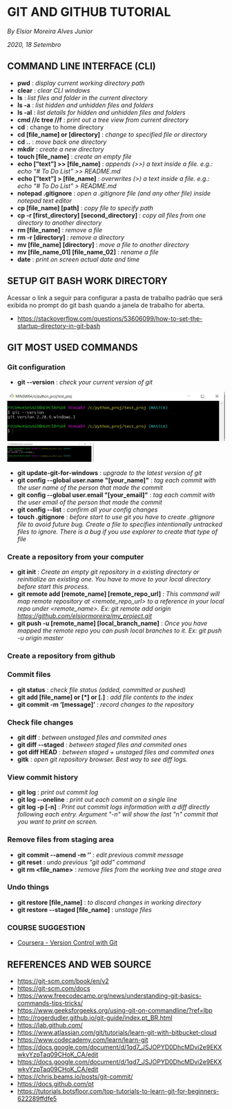 # GIT AND GITHUB TUTORIAL
*By Elsior Moreira Alves Junior*

*2020, 18 Setembro*

## COMMAND LINE INTERFACE (CLI)
* **pwd** : *display current working directory path*
* **clear** : *clear CLI windows*
* **ls** : *list files and folder in the current directory*
* **ls -a** : *list hidden and unhidden files and folders*
* **ls -al** : *list details for hidden and unhidden files and folders*
* **cmd //c tree //f** : *print out a tree view from current directory*
* **cd** : change to home directory
* **cd [file_name] or [directory]** : *change to specified file or directory*
* **cd ..** : *move back one directory*
* **mkdir** : *create a new directory*
* **touch [file_name]** : *create an empty file*
* **echo [”text”] >> [file_name]** : *appends (>>) a text inside a file. e.g.: 
echo “# To Do List” >> README.md*
* **echo [”text”] > [file_name]** : *overwrites (>) a text inside a file. e.g.: 
echo “# To Do List” > README.md*
* **notepad .gitignore** : *open a .gitignore file (and any other file) inside 
notepad text editor*
* **cp [file_name] [path]** : *copy file to specify path*
* **cp -r [first_directory] [second_directory]** : *copy all files from one 
directory to another directory*
* **rm [file_name]** : *remove a file*
* **rm -r [directory]** : *remove a directory*
* **mv [file_name] [directory]** : *move a file to another directory*
* **mv [file_name_01] [file_name_02]** : *rename a file*
* **date** : *print on screen actual date and time*


## SETUP GIT BASH WORK DIRECTORY
Acessar o link a seguir para configurar a pasta de trabalho padrão que será 
exibida no prompt do git bash quando a janela de trabalho for aberta.

* https://stackoverflow.com/questions/53606099/how-to-set-the-startup-directory-in-git-bash


## GIT MOST USED COMMANDS

### Git configuration
* **git --version** : *check your current version of git*

![git version command output](./img/git_version.jpg)
<img src="img/git_version.jpg" width="200"/>

* **git update-git-for-windows** : *upgrade to the latest version of git*
* **git config --global user.name "[your_name]"** : *tag each commit with the 
user name of the person that made the commit*
* **git config --global user.email "[your_email]"** : *tag each commit with 
the user email of the person that made the commit*
* **git config --list** : *confirm all your config changes*
* **touch .gitignore** : *before start to use git you have to create .gitignore
file to avoid future bug. Create a file to specifies intentionally untracked 
files to ignore. There is a bug if you use explorer to create that type of file*


### Create a repository from your computer
* **git init** : *Create an empty git repository  in a existing directory or 
reinitialize an existing one. You have to move to your local directory before
start this process.*
* **git remote add [remote_name] [remote_repo_url]** : *This command will map 
remote repository at <remote_repo_url> to a reference in your local repo 
under <remote_name>. 
Ex: git remote add origin https://github.com/elsiormoreira/my_project.git*
* **git push -u [remote_name] [local_branch_name]** : *Once you have mapped the 
remote repo you can push local branches to it. Ex: git push -u origin master*


### Create a repository from github


### Commit files
* **git status** : *check file status (added, committed or pushed)*
* **git add [file_name] or [*] or [.]** : *add file contents  to the index*
* **git commit -m ‘[message]’** : *record changes to the repository*


### Check file changes 
* **git diff** : *between unstaged files and commited ones*
* **git diff --staged** : *between staged files and commited ones*
* **got diff HEAD** : *between staged + unstaged files and commited ones*
* **gitk** : *open git repository browser. Best way to see diff logs.*


### View commit history
* **git log** : *print out commit log*
* **git log --oneline** : *print out each commit on a single line*
* **git log -p [-n]** : *Print out commit logs information with a diff directly
following each entry. Argument "-n" will show the last "n" commit that you want 
to print on screen.*

### Remove files from staging area
* **git commit --amend -m ‘<message>’** : *edit previous commit message*
* **git reset** : *undo previous “git add” command*
* **git rm <file_name>** : *remove files from the working tree and stage area*


### Undo things
* **git restore [file_name]** : *to discard changes in working directory*
* **git restore --staged [file_name]** : *unstage files*


### COURSE SUGGESTION
* [Coursera - Version Control with Git](https://www.coursera.org/learn/version-control-with-git?ranMID=40328&ranEAID=BuGceriufQM&ranSiteID=BuGceriufQM-SLxn_q_dKbzyr_dqlx32ug&siteID=BuGceriufQM-SLxn_q_dKbzyr_dqlx32ug&utm_content=10&utm_medium=partners&utm_source=linkshare&utm_campaign=BuGceriufQM#syllabus)


## REFERENCES AND WEB SOURCE
* https://git-scm.com/book/en/v2
* https://git-scm.com/docs
* https://www.freecodecamp.org/news/understanding-git-basics-commands-tips-tricks/
* https://www.geeksforgeeks.org/using-git-on-commandline/?ref=lbp
* http://rogerdudler.github.io/git-guide/index.pt_BR.html
* https://lab.github.com/
* https://www.atlassian.com/git/tutorials/learn-git-with-bitbucket-cloud
* https://www.codecademy.com/learn/learn-git
* https://docs.google.com/document/d/1qd7_JSJOPYD0DhcMDvi2e9EKXwkyYzpTaq09CHoK_CA/edit
* https://docs.google.com/document/d/1qd7_JSJOPYD0DhcMDvi2e9EKXwkyYzpTaq09CHoK_CA/edit
* https://chris.beams.io/posts/git-commit/
* https://docs.github.com/pt
* https://tutorials.botsfloor.com/top-tutorials-to-learn-git-for-beginners-622289ffdfe5